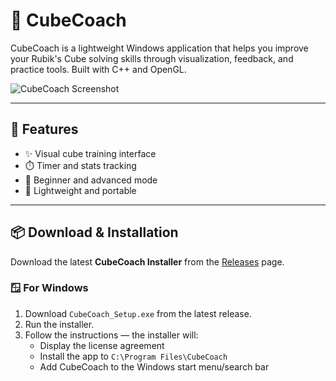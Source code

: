 # 🧠 CubeCoach

CubeCoach is a lightweight Windows application that helps you improve your Rubik's Cube solving skills through visualization, feedback, and practice tools. Built with C++ and OpenGL.

![CubeCoach Screenshot](./docs/screenshot.png) <!-- Replace with actual image path -->

---

## 🚀 Features

- ✨ Visual cube training interface
- ⏱️ Timer and stats tracking
- 🧩 Beginner and advanced mode
- 💾 Lightweight and portable

---

## 📦 Download & Installation

Download the latest **CubeCoach Installer** from the [Releases](https://github.com/MagicMannnnn/CubeCoach/releases) page.

### 🪟 For Windows

1. Download `CubeCoach_Setup.exe` from the latest release.
2. Run the installer.
3. Follow the instructions — the installer will:
   - Display the license agreement
   - Install the app to `C:\Program Files\CubeCoach`
   - Add CubeCoach to the Windows start menu/search bar
